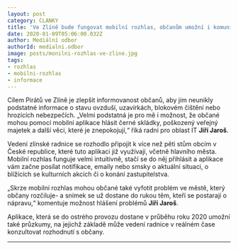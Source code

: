 ```yaml
---
layout: post
category: CLANKY
title: 'Ve Zlíně bude fungovat mobilní rozhlas, občanům umožní i komunikaci s úřadem'
date: 2020-01-09T05:06:00.032Z
author: Mediální odbor
authorId: medialni.odbor
image: posts/monilni-rozhlas-ve-zline.jpg
tags: 
- rozhlas
- mobilni-rozhlas 
- informace
---
```


Cílem Pirátů ve Zlíně je zlepšit informovanost občanů, aby jim neunikly podstatné informace o stavu ovzduší, uzavírkách, blokovém čištění nebo hrozících nebezpečích. „Velmi podstatná je pro mě i možnost, že občané mohou pomocí mobilní aplikace hlásit černé skládky, poškozený veřejný majetek a další věci, které je znepokojují,“ říká radní pro oblast IT **Jiří Jaroš**.

Vedení zlínské radnice se rozhodlo připojit k více než pěti stům obcím v České republice, které tuto aplikaci již využívají, včetně hlavního města. Mobilní rozhlas funguje velmi intuitivně, stačí se do něj přihlásit a aplikace vám začne posílat notifikace, emaily nebo smsky o aktuální situaci, o blížících se kulturních akcích či o konání zastupitelstva.

„Skrze mobilní rozhlas mohou občané také vyfotit problém ve městě, který občany rozčiluje- a snímek se už dostane do rukou těm, kteří se postarají o nápravu,“ komentuje možnost hlášení problémů **Jiří Jaroš**.

Aplikace, která se do ostrého provozu dostane v průběhu roku 2020 umožní také průzkumy, na jejichž základě může vedení radnice v reálném čase konzultovat rozhodnutí s občany.

- - -

